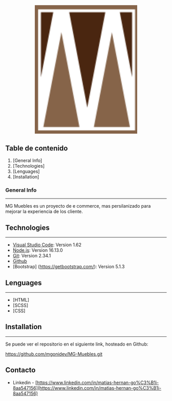 <p align="center">
  <img src="imagenes/Logotipo.png" width="320" alt="Nest Logo" /></a>
</p>

## Table de contenido
1. [General Info]
2. [Technologies]
3. [Lenguages]
4. [Installation]


### General Info
***
MG Muebles es un proyecto de e commerce, mas persilanizado para mejorar la experiencia de los cliente.


## Technologies
***
* [Visual Studio Code](https://code.visualstudio.com/): Version 1.62 
* [Node.js](https://nodejs.org/es/): Version 16.13.0
* [Git](https://git-scm.com/): Version 2.34.1
* [Github](https://github.com/)
* [Bootstrap] (https://getbootstrap.com/): Version 5.1.3

## Lenguages
***
* [HTML]
* [SCSS]
* [CSS]

## Installation
***
Se puede ver el repositorio en el siguiente link, hosteado en Github:

https://github.com/mgonidev/MG-Muebles.git

## Contacto

- Linkedin - [https://www.linkedin.com/in/matias-hernan-go%C3%B1i-8aa547156](https://www.linkedin.com/in/matias-hernan-go%C3%B1i-8aa547156)

